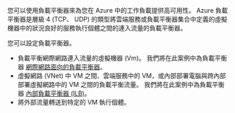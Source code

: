 您可以使用負載平衡器來為您在 Azure 中的工作負載提供高可用性。 Azure 負載平衡器是層級 4 (TCP、 UDP) 的類型將雲端服務或負載平衡器集合中定義的虛擬機器中的狀況良好的服務執行個體之間的連入流量的負載平衡器。
 
您可以設定負載平衡器。

- 負載平衡網際網路連入流量的虛擬機器 (Vm)。 我們將在此案例中為負載平衡器 [網際網路面向的負載平衡器](load-balancer-internet-overview.md)。
- 虛擬網路 (VNet) 中 VM 之間、雲端服務中的 VM，或內部部署電腦與跨內部部署虛擬網路中的 VM 之間的負載平衡流量。 我們將在此案例中為負載平衡器 [內部負載平衡器 (ILB)](load-balancer-internal-overview.md)。
-   將外部流量轉送到特定的 VM 執行個體。

